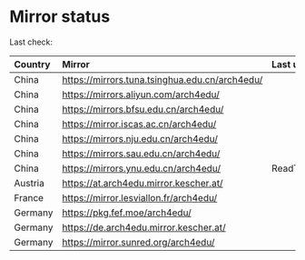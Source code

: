 <script src="./time.js"></script>
# Mirror status
Last check: <script type="text/javascript">localize(1692105559.1147954);</script>

|Country|Mirror|Last update|
|:------|:-----|:----------|
|China|https://mirrors.tuna.tsinghua.edu.cn/arch4edu/|<script type="text/javascript">localize(1692080938);</script>|
|China|https://mirrors.aliyun.com/arch4edu/|<script type="text/javascript">localize(1691994635);</script>|
|China|https://mirrors.bfsu.edu.cn/arch4edu/|<script type="text/javascript">localize(1692037718);</script>|
|China|https://mirror.iscas.ac.cn/arch4edu/|<script type="text/javascript">localize(1692080938);</script>|
|China|https://mirrors.nju.edu.cn/arch4edu/|<script type="text/javascript">localize(1692037718);</script>|
|China|https://mirrors.sau.edu.cn/arch4edu/|<script type="text/javascript">localize(1692037718);</script>|
|China|https://mirrors.ynu.edu.cn/arch4edu/|ReadTimeout|
|Austria|https://at.arch4edu.mirror.kescher.at/|<script type="text/javascript">localize(1692080938);</script>|
|France|https://mirror.lesviallon.fr/arch4edu/|<script type="text/javascript">localize(1692080938);</script>|
|Germany|https://pkg.fef.moe/arch4edu/|<script type="text/javascript">localize(1692080938);</script>|
|Germany|https://de.arch4edu.mirror.kescher.at/|<script type="text/javascript">localize(1692080938);</script>|
|Germany|https://mirror.sunred.org/arch4edu/|<script type="text/javascript">localize(1692080938);</script>|

<script src="./tablefilter/tablefilter.js"></script>
<script src="./table.js"></script>